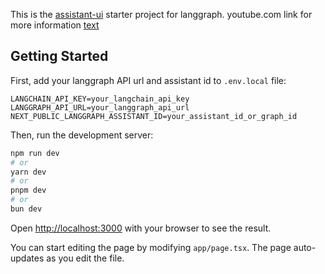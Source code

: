 This is the [assistant-ui](https://github.com/Yonom/assistant-ui) starter project for langgraph.
youtube.com link for more information
[text](https://www.youtube.com/watch?v=VKu77JFzqTw)

## Getting Started

First, add your langgraph API url and assistant id to `.env.local` file:

```
LANGCHAIN_API_KEY=your_langchain_api_key
LANGGRAPH_API_URL=your_langgraph_api_url
NEXT_PUBLIC_LANGGRAPH_ASSISTANT_ID=your_assistant_id_or_graph_id 
```

Then, run the development server:

```bash
npm run dev
# or
yarn dev
# or
pnpm dev
# or
bun dev
```

Open [http://localhost:3000](http://localhost:3000) with your browser to see the result.

You can start editing the page by modifying `app/page.tsx`. The page auto-updates as you edit the file.
